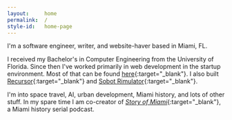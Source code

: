 ```yaml
---
layout:     home
permalink:  /
style-id:   home-page
---
```


I'm a software engineer, writer, and website-haver based in Miami, FL.

I received my Bachelor's in Computer Engineering from the University of Florida. Since then I've worked primarily in web development in the startup environment. Most of that can be found [here](https://www.linkedin.com/in/nickmccrea/){:target="_blank"}. I also built [Recursor](https://recursor.nickmccrea.com/){:target="_blank"} and [Sobot Rimulator](https://github.com/nmccrea/sobot-rimulator){:target="_blank"}.

I'm into space travel, AI, urban development, Miami history, and lots of other stuff. In my spare time I am co-creator of [_Story of Miami_](https://www.storyofmiami.com/){:target="_blank"}, a Miami history serial podcast.
